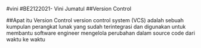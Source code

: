#vini
#BE2122021- Vini Jumatul
##Version Control

##Apat itu Version Control
version control system (VCS) adalah sebuah kumpulan perangkat lunak yang sudah terintegrasi dan digunakan untuk membantu software engineer mengelola perubahan dalam source code dari waktu ke waktu